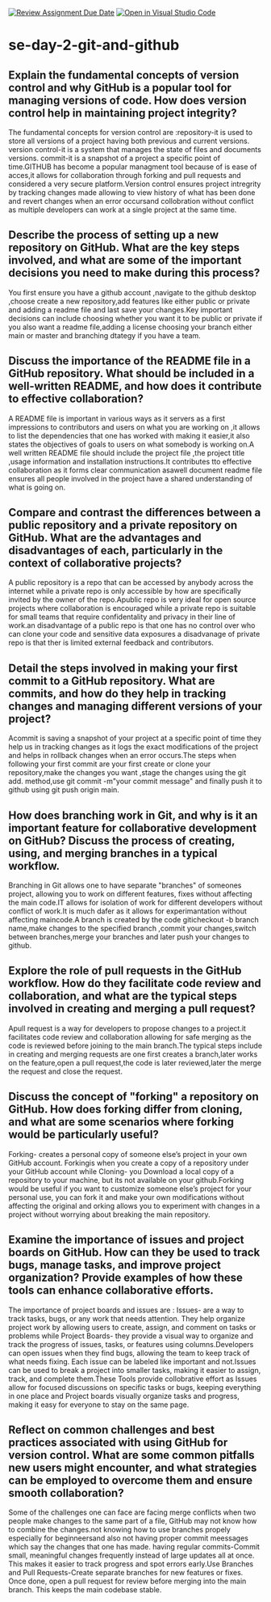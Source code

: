 [![Review Assignment Due Date](https://classroom.github.com/assets/deadline-readme-button-22041afd0340ce965d47ae6ef1cefeee28c7c493a6346c4f15d667ab976d596c.svg)](https://classroom.github.com/a/8wgCKhpZ)
[![Open in Visual Studio Code](https://classroom.github.com/assets/open-in-vscode-2e0aaae1b6195c2367325f4f02e2d04e9abb55f0b24a779b69b11b9e10269abc.svg)](https://classroom.github.com/online_ide?assignment_repo_id=16310410&assignment_repo_type=AssignmentRepo)
# se-day-2-git-and-github
## Explain the fundamental concepts of version control and why GitHub is a popular tool for managing versions of code. How does version control help in maintaining project integrity?
The fundamental concepts for version control are :repository-it is used to store all versions of a project having both previous and current versions.
version control-it is a system that manages the state of files and documents versions. commit-it is a snapshot of a project a specific point of time.GITHUB has become a popular managment tool because of is ease of acces,it allows for collaboration through forking and pull requests and considered a very secure platform.Version control ensures project intregrity by tracking changes made allowing to view history of what has been done and revert changes when an error occursand collobration without conflict as multiple developers can work at a single project at the same time.
## Describe the process of setting up a new repository on GitHub. What are the key steps involved, and what are some of the important decisions you need to make during this process?
You first ensure you have a github account ,navigate to the github desktop ,choose create a new repository,add  features like either public or private and adding a readme file and last save your changes.Key important decisions can include choosing whether you  want it to be public or private if you also want a readme file,adding a license choosing your branch either main or master and branching dtategy if you have a team.

## Discuss the importance of the README file in a GitHub repository. What should be included in a well-written README, and how does it contribute to effective collaboration?
A README file is important in various ways as it servers as a first impressions to contributors and users on what you are working on ,it allows to list the dependencies that one has worked with making it easier,it also states the objectives of goals to users on what somebody is working on.A well written README file should include the project file ,the project title ,usage information and installation instructions.It contributes tto effective collaboration as it forms clear communication asawell document readme file ensures all people involved in the project have a shared understanding of what is going on.
 
## Compare and contrast the differences between a public repository and a private repository on GitHub. What are the advantages and disadvantages of each, particularly in the context of collaborative projects?
A public repository is a repo that can be accessed by anybody across the internet while a private repo is  only accessible by how are specifically invited by the owner of the repo.Apublic repo is very ideal for open source projects where collaboration is encouraged while a private repo is suitable for small teams that require confidentality and privacy in their line of work.an disadvantage of a public repo is that one has no control over who can clone your code and sensitive data exposures a disadvanage of private repo is that ther is limited external feedback and contributors.

## Detail the steps involved in making your first commit to a GitHub repository. What are commits, and how do they help in tracking changes and managing different versions of your project?
Acommit is saving a snapshot of your project at a specific point of time they help us in tracking changes as it logs the exact modifications of the project and helps in rollback changes when an error occurs.The steps  when following your first commit are
 your first create or clone your repository,make the changes you want ,stage the changes using the git add. method,use git commit -m"your commit message" and finally push it to github using git push origin main.
## How does branching work in Git, and why is it an important feature for collaborative development on GitHub? Discuss the process of creating, using, and merging branches in a typical workflow.
Branching in Git allows one to have separate "branches" of someones project, allowing you to work on different features, fixes without affecting the main code.IT allows for isolation of work for different developers without conflict of work.It is much dafer as it allows for experimantation without affecting maincode.A branch is created by the code giticheckout -b branch name,make changes to the specified branch ,commit your changes,switch between branches,merge your branches and later push your changes to github.

## Explore the role of pull requests in the GitHub workflow. How do they facilitate code review and collaboration, and what are the typical steps involved in creating and merging a pull request?
Apull request is a way for developers to propose changes to a project.it facilitates code review and collaboration allowing for safe merging as the code is reviewed before joining to the main branch.The typical steps include in creating and merging requests are one first creates a branch,later works on the feature,open a pull request,the code is later reviewed,later the merge the request and close the request.
## Discuss the concept of "forking" a repository on GitHub. How does forking differ from cloning, and what are some scenarios where forking would be particularly useful?
Forking- creates a personal copy of someone else’s project in your own GitHub account. Forkingis when you create a copy of a repository under your GitHub account while Cloning-  you Download a local copy of a repository to your machine, but its not available on your github.Forking would be useful if you want to customize someone else’s project for your personal use, you can fork it and make your own modifications without affecting the original and orking allows you to experiment with changes in a project without worrying about breaking the main repository.

## Examine the importance of issues and project boards on GitHub. How can they be used to track bugs, manage tasks, and improve project organization? Provide examples of how these tools can enhance collaborative efforts.
The importance of project boards  and issues are : Issues-  are a way to track tasks, bugs, or any work that needs attention. They help organize project work by allowing users to create, assign, and comment on tasks or problems while
Project Boards- they provide a visual way to organize and track the progress of issues, tasks, or features using columns.Developers can open issues when they find bugs, allowing the team to keep track of what needs fixing. Each issue can be labeled like important and not.Issues can be used to break a project into smaller tasks, making it easier to assign, track, and complete them.These Tools provide collobrative effort as  Issues allow for focused discussions on specific tasks or bugs, keeping everything in one place and Project boards visually organize tasks and progress, making it easy for everyone to stay on the same page.

## Reflect on common challenges and best practices associated with using GitHub for version control. What are some common pitfalls new users might encounter, and what strategies can be employed to overcome them and ensure smooth collaboration?
Some of the challenges one can face are facing merge conflicts when two people make changes to the same part of a file, GitHub may not know how to combine the changes.not knowing how to use branches propely especially for beginneersand also not having proper commit meessages which say the changes that one has made.
having regular commits-Commit small, meaningful changes frequently instead of large updates all at once. This makes it easier to track progress and spot errors early.Use Branches and Pull Requests-Create separate branches for new features or fixes. Once done, open a pull request for review before merging into the main branch. This keeps the main codebase stable.
